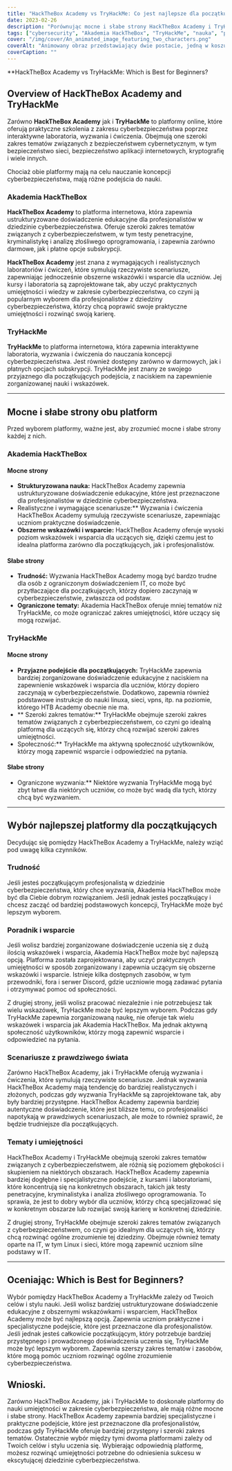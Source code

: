 ```yaml
---
title: "HackTheBox Academy vs TryHackMe: Co jest najlepsze dla początkujących?"
date: 2023-02-26
description: "Porównując mocne i słabe strony HackTheBox Academy i TryHackMe, aby pomóc początkującym użytkownikom wybrać najlepszą platformę do nauki umiejętności z zakresu cyberbezpieczeństwa."
tags: ["cybersecurity", "Akademia HackTheBox", "TryHackMe", "nauka", "początkujący", "laboratoria interaktywne", "wyzwania", "ćwiczenia", "wskazówki", "wsparcie", "scenariusze realne", "umiejętności", "bezpieczeństwo sieci", "bezpieczeństwo aplikacji internetowych", "kryptografia", "programowanie", "wspólnota", "nauka online", "ustrukturyzowana nauka"]
cover: "/img/cover/An_animated_image_featuring_two_characters.png"
coverAlt: "Animowany obraz przedstawiający dwie postacie, jedną w koszulce HackTheBox Academy i drugą w koszulce TryHackMe, każda z nich ma nad głową bańkę myślową zawierającą odpowiedni symbol dla swojej platformy i obie postacie stoją na huśtawce, która jest zrównoważona w środku."
coverCaption: ""
---
```


**HackTheBox Academy vs TryHackMe: Which is Best for Beginners?

## Overview of HackTheBox Academy and TryHackMe

Zarówno **HackTheBox Academy** jak i **TryHackMe** to platformy online, które oferują praktyczne szkolenia z zakresu cyberbezpieczeństwa poprzez interaktywne laboratoria, wyzwania i ćwiczenia. Obejmują one szeroki zakres tematów związanych z bezpieczeństwem cybernetycznym, w tym bezpieczeństwo sieci, bezpieczeństwo aplikacji internetowych, kryptografię i wiele innych.

Chociaż obie platformy mają na celu nauczanie koncepcji cyberbezpieczeństwa, mają różne podejścia do nauki.

### Akademia HackTheBox

**HackTheBox Academy** to platforma internetowa, która zapewnia ustrukturyzowane doświadczenie edukacyjne dla profesjonalistów w dziedzinie cyberbezpieczeństwa. Oferuje szeroki zakres tematów związanych z cyberbezpieczeństwem, w tym testy penetracyjne, kryminalistykę i analizę złośliwego oprogramowania, i zapewnia zarówno darmowe, jak i płatne opcje subskrypcji.

**HackTheBox Academy** jest znana z wymagających i realistycznych laboratoriów i ćwiczeń, które symulują rzeczywiste scenariusze, zapewniając jednocześnie obszerne wskazówki i wsparcie dla uczniów. Jej kursy i laboratoria są zaprojektowane tak, aby uczyć praktycznych umiejętności i wiedzy w zakresie cyberbezpieczeństwa, co czyni ją popularnym wyborem dla profesjonalistów z dziedziny cyberbezpieczeństwa, którzy chcą poprawić swoje praktyczne umiejętności i rozwinąć swoją karierę.

### TryHackMe

**TryHackMe** to platforma internetowa, która zapewnia interaktywne laboratoria, wyzwania i ćwiczenia do nauczania koncepcji cyberbezpieczeństwa. Jest również dostępny zarówno w darmowych, jak i płatnych opcjach subskrypcji. TryHackMe jest znany ze swojego przyjaznego dla początkujących podejścia, z naciskiem na zapewnienie zorganizowanej nauki i wskazówek.

______

## Mocne i słabe strony obu platform

Przed wyborem platformy, ważne jest, aby zrozumieć mocne i słabe strony każdej z nich.

### Akademia HackTheBox

#### Mocne strony

- **Strukturyzowana nauka:** HackTheBox Academy zapewnia ustrukturyzowane doświadczenie edukacyjne, które jest przeznaczone dla profesjonalistów w dziedzinie cyberbezpieczeństwa.
- Realistyczne i wymagające scenariusze:** Wyzwania i ćwiczenia HackTheBox Academy symulują rzeczywiste scenariusze, zapewniając uczniom praktyczne doświadczenie.
- **Obszerne wskazówki i wsparcie:** HackTheBox Academy oferuje wysoki poziom wskazówek i wsparcia dla uczących się, dzięki czemu jest to idealna platforma zarówno dla początkujących, jak i profesjonalistów.

#### Słabe strony

- **Trudność:** Wyzwania HackTheBox Academy mogą być bardzo trudne dla osób z ograniczonym doświadczeniem IT, co może być przytłaczające dla początkujących, którzy dopiero zaczynają w cyberbezpieczeństwie, zwłaszcza od podstaw.
- **Ograniczone tematy:** Akademia HackTheBox oferuje mniej tematów niż TryHackMe, co może ograniczać zakres umiejętności, które uczący się mogą rozwijać.

### TryHackMe

#### Mocne strony

- **Przyjazne podejście dla początkujących:** TryHackMe zapewnia bardziej zorganizowane doświadczenie edukacyjne z naciskiem na zapewnienie wskazówek i wsparcia dla uczniów, którzy dopiero zaczynają w cyberbezpieczeństwie. Dodatkowo, zapewnia również podstawowe instrukcje do nauki linuxa, sieci, vpns, itp. na poziomie, którego HTB Academy obecnie nie ma.
- ** Szeroki zakres tematów:** TryHackMe obejmuje szeroki zakres tematów związanych z cyberbezpieczeństwem, co czyni go idealną platformą dla uczących się, którzy chcą rozwijać szeroki zakres umiejętności.
- Społeczność:** TryHackMe ma aktywną społeczność użytkowników, którzy mogą zapewnić wsparcie i odpowiedzieć na pytania.

#### Słabe strony

- Ograniczone wyzwania:** Niektóre wyzwania TryHackMe mogą być zbyt łatwe dla niektórych uczniów, co może być wadą dla tych, którzy chcą być wyzwaniem.

______

## Wybór najlepszej platformy dla początkujących

Decydując się pomiędzy HackTheBox Academy a TryHackMe, należy wziąć pod uwagę kilka czynników.

### Trudność

Jeśli jesteś początkującym profesjonalistą w dziedzinie cyberbezpieczeństwa, który chce wyzwania, Akademia HackTheBox może być dla Ciebie dobrym rozwiązaniem. Jeśli jednak jesteś początkujący i chcesz zacząć od bardziej podstawowych koncepcji, TryHackMe może być lepszym wyborem.

### Poradnik i wsparcie

Jeśli wolisz bardziej zorganizowane doświadczenie uczenia się z dużą ilością wskazówek i wsparcia, Akademia HackTheBox może być najlepszą opcją. Platforma została zaprojektowana, aby uczyć praktycznych umiejętności w sposób zorganizowany i zapewnia uczącym się obszerne wskazówki i wsparcie. Istnieje kilka dostępnych zasobów, w tym przewodniki, fora i serwer Discord, gdzie uczniowie mogą zadawać pytania i otrzymywać pomoc od społeczności.

Z drugiej strony, jeśli wolisz pracować niezależnie i nie potrzebujesz tak wielu wskazówek, TryHackMe może być lepszym wyborem. Podczas gdy TryHackMe zapewnia zorganizowaną naukę, nie oferuje tak wielu wskazówek i wsparcia jak Akademia HackTheBox. Ma jednak aktywną społeczność użytkowników, którzy mogą zapewnić wsparcie i odpowiedzieć na pytania.

### Scenariusze z prawdziwego świata

Zarówno HackTheBox Academy, jak i TryHackMe oferują wyzwania i ćwiczenia, które symulują rzeczywiste scenariusze. Jednak wyzwania HackTheBox Academy mają tendencję do bardziej realistycznych i złożonych, podczas gdy wyzwania TryHackMe są zaprojektowane tak, aby były bardziej przystępne. HackTheBox Academy zapewnia bardziej autentyczne doświadczenie, które jest bliższe temu, co profesjonaliści napotykają w prawdziwych scenariuszach, ale może to również sprawić, że będzie trudniejsze dla początkujących.

### Tematy i umiejętności

HackTheBox Academy i TryHackMe obejmują szeroki zakres tematów związanych z cyberbezpieczeństwem, ale różnią się poziomem głębokości i skupieniem na niektórych obszarach. HackTheBox Academy zapewnia bardziej dogłębne i specjalistyczne podejście, z kursami i laboratoriami, które koncentrują się na konkretnych obszarach, takich jak testy penetracyjne, kryminalistyka i analiza złośliwego oprogramowania. To sprawia, że jest to dobry wybór dla uczniów, którzy chcą specjalizować się w konkretnym obszarze lub rozwijać swoją karierę w konkretnej dziedzinie.

Z drugiej strony, TryHackMe obejmuje szeroki zakres tematów związanych z cyberbezpieczeństwem, co czyni go idealnym dla uczących się, którzy chcą rozwinąć ogólne zrozumienie tej dziedziny. Obejmuje również tematy oparte na IT, w tym Linux i sieci, które mogą zapewnić uczniom silne podstawy w IT.

______

## Oceniając: Which is Best for Beginners?

Wybór pomiędzy HackTheBox Academy a TryHackMe zależy od Twoich celów i stylu nauki. Jeśli wolisz bardziej ustrukturyzowane doświadczenie edukacyjne z obszernymi wskazówkami i wsparciem, HackTheBox Academy może być najlepszą opcją. Zapewnia uczniom praktyczne i specjalistyczne podejście, które jest przeznaczone dla profesjonalistów. Jeśli jednak jesteś całkowicie początkującym, który potrzebuje bardziej przystępnego i prowadzonego doświadczenia uczenia się, TryHackMe może być lepszym wyborem. Zapewnia szerszy zakres tematów i zasobów, które mogą pomóc uczniom rozwinąć ogólne zrozumienie cyberbezpieczeństwa.

## Wnioski.

Zarówno HackTheBox Academy, jak i TryHackMe to doskonałe platformy do nauki umiejętności w zakresie cyberbezpieczeństwa, ale mają różne mocne i słabe strony. HackTheBox Academy zapewnia bardziej specjalistyczne i praktyczne podejście, które jest przeznaczone dla profesjonalistów, podczas gdy TryHackMe oferuje bardziej przystępny i szeroki zakres tematów. Ostatecznie wybór między tymi dwoma platformami zależy od Twoich celów i stylu uczenia się. Wybierając odpowiednią platformę, możesz rozwinąć umiejętności potrzebne do odniesienia sukcesu w ekscytującej dziedzinie cyberbezpieczeństwa.

